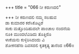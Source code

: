 +++
title = "066 ನೀ ಕರುಣದಲಿ"

+++
ನೀ ಕರುಣದಲಿ ನಮ್ಮ ಸಲಹುವ  
ಡಾ ಕುಮಾರರ ಕರೆಸಿಕೊಟ್ಟರೆ  
ಸಾಕು ಮತ್ತೊಂದಿಹುದಲೇ ಪಾಂಚಾಲ ನಂದನೆಯ  
ನೂಕಿ ಮುಂದಲೆವಿಡಿದು ತೊತ್ತಿರೊ  
ಳಾಕೆಯನು ಕುಳ್ಳಿರಿಸಿದಂದು ವಿ  
ಶೋಕನಹೆನಾ ದಿವಸದಲಿ ಕೃತಕೃತ್ಯ ತಾನೆಂದ     ॥66॥